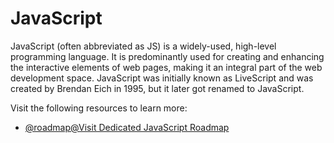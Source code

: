 # JavaScript

JavaScript (often abbreviated as JS) is a widely-used, high-level programming language. It is predominantly used for creating and enhancing the interactive elements of web pages, making it an integral part of the web development space. JavaScript was initially known as LiveScript and was created by Brendan Eich in 1995, but it later got renamed to JavaScript.

Visit the following resources to learn more:

- [@roadmap@Visit Dedicated JavaScript Roadmap](/javascript)